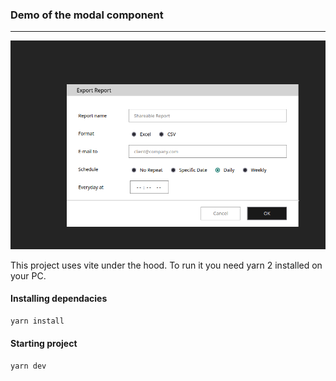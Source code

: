 ### Demo of the modal component

---

![demo](Screenshot_20221113_201003.png)

This project uses vite under the hood.
To run it you need yarn 2 installed on your PC.

#### Installing dependacies
```bash
yarn install
```

#### Starting project
```bash
yarn dev
```